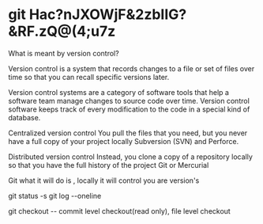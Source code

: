 # git Hac?nJXOWjF&2zbIIG?&RF.zQ@(4;u7z

What is meant by version control?

Version control is a system that records changes to a file or set of files over time 
so that you can recall specific versions later.


Version control systems are a category of software tools that help a software team manage changes to source code over time. 
Version control software keeps track of every modification to the code in a special kind of database.

Centralized version control
You pull the files that you need, but you never have a full copy of your project locally
 Subversion (SVN) and Perforce.

Distributed version control
Instead, you clone a copy of a repository locally so that you have the full history of the project
Git or Mercurial


Git what it will do is , locally it will control you are version's

git status -s
git log --oneline

git checkout -- commit level checkout(read only), file level checkout

